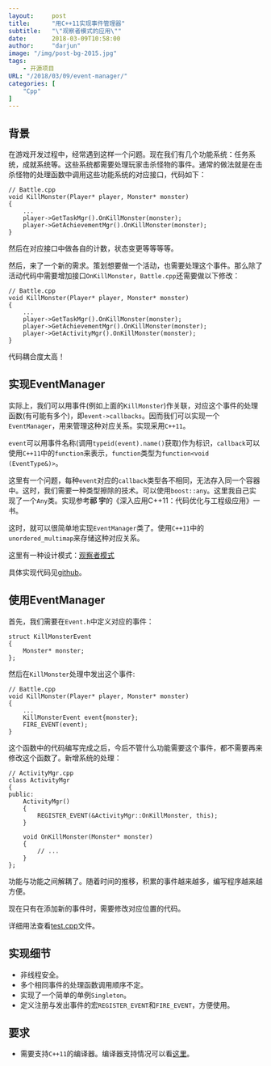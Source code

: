 ```yaml
---
layout:     post
title:      "用C++11实现事件管理器"
subtitle:   "\"观察者模式的应用\""
date:       2018-03-09T10:58:00
author:     "darjun"
image: "/img/post-bg-2015.jpg"
tags:
    - 开源项目
URL: "/2018/03/09/event-manager/"
categories: [
    "Cpp"
]
---
```


## 背景
在游戏开发过程中，经常遇到这样一个问题。现在我们有几个功能系统：任务系统，成就系统等。这些系统都需要处理玩家击杀怪物的事件。通常的做法就是在击杀怪物的处理函数中调用这些功能系统的对应接口，代码如下：
```
// Battle.cpp
void KillMonster(Player* player, Monster* monster)
{
    ...
    player->GetTaskMgr().OnKillMonster(monster);
    player->GetAchievementMgr().OnKillMonster(monster);
}
```

然后在对应接口中做各自的计数，状态变更等等等等。

然后，来了一个新的需求。策划想要做一个活动，也需要处理这个事件。那么除了活动代码中需要增加接口`OnKillMonster`，`Battle.cpp`还需要做以下修改：
```
// Battle.cpp
void KillMonster(Player* player, Monster* monster)
{
    ...
    player->GetTaskMgr().OnKillMonster(monster);
    player->GetAchievementMgr().OnKillMonster(monster);
    player->GetActivityMgr().OnKillMonster(monster);
}
```

代码耦合度太高！

## 实现EventManager
实际上，我们可以用事件(例如上面的`KillMonster`)作关联，对应这个事件的处理函数(有可能有多个)，即`event->callbacks`。因而我们可以实现一个`EventManager`，用来管理这种对应关系。实现采用`C++11`。

`event`可以用事件名称(调用`typeid(event).name()`获取)作为标识，`callback`可以使用`C++11`中的`function`来表示，`function`类型为`function<void (EventType&)>`。

这里有一个问题，每种`event`对应的`callback`类型各不相同，无法存入同一个容器中。这时，我们需要一种类型擦除的技术。可以使用`boost::any`。这里我自己实现了一个`Any`类。实现参考**祁 宇**的《深入应用C++11：代码优化与工程级应用》一书。

这时，就可以很简单地实现`EventManager`类了。使用`C++11`中的`unordered_multimap`来存储这种对应关系。

这里有一种设计模式：[观察者模式][1]

具体实现代码见[github][2]。

## 使用EventManager

首先，我们需要在`Event.h`中定义对应的事件：
```
struct KillMonsterEvent
{
    Monster* monster;
};
```

然后在`KillMonster`处理中发出这个事件:
```
// Battle.cpp
void KillMonster(Player* player, Monster* monster)
{
    ...
    KillMonsterEvent event{monster};
    FIRE_EVENT(event);
}
```

这个函数中的代码编写完成之后，今后不管什么功能需要这个事件，都不需要再来修改这个函数了。新增系统的处理：
```
// ActivityMgr.cpp
class ActivityMgr
{
public:
    ActivityMgr()
    {
        REGISTER_EVENT(&ActivityMgr::OnKillMonster, this);
    }

    void OnKillMonster(Monster* monster)
    {
        // ...
    }
};
```

功能与功能之间解耦了。随着时间的推移，积累的事件越来越多，编写程序越来越方便。

现在只有在添加新的事件时，需要修改对应位置的代码。

详细用法查看[test.cpp][3]文件。

## 实现细节

* 非线程安全。
* 多个相同事件的处理函数调用顺序不定。
* 实现了一个简单的单例`Singleton`。
* 定义注册与发出事件的宏`REGISTER_EVENT`和`FIRE_EVENT`，方便使用。

## 要求

* 需要支持`C++11`的编译器。编译器支持情况可以看[这里][4]。

[1]: https://zh.wikipedia.org/zh-hans/%E8%A7%82%E5%AF%9F%E8%80%85%E6%A8%A1%E5%BC%8F
[2]: https://github.com/darjun/event-manager
[3]: https://github.com/darjun/event-manager/blob/master/test.cpp
[4]: http://zh.cppreference.com/w/cpp/compiler_support